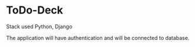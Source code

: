 # ToDo-Deck 

Stack used Python, Django

The application will have authentication and will be connected to database.
